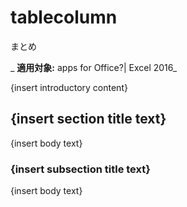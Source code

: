 
# tablecolumn
まとめ

 _ **適用対象:** apps for Office?| Excel 2016_

{insert introductory content}

## {insert section title text}

{insert body text}


### {insert subsection title text}

{insert body text}

